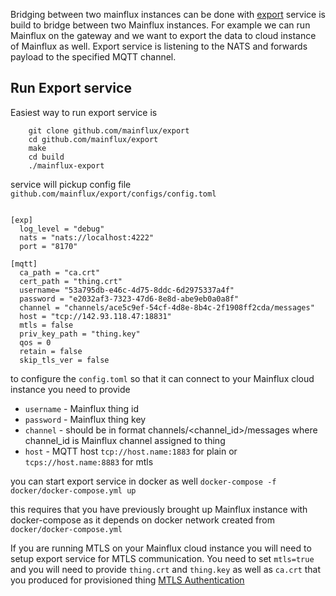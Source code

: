 Bridging between two mainflux instances can be done with [export](https://github.com/mainflux/export) service is build to bridge between two Mainflux instances. For example we can run Mainflux on the gateway and
we want to export the data to cloud instance of Mainflux as well.
Export service is listening to the NATS and forwards payload to the specified MQTT channel.

## Run Export service

Easiest way to run export service is 

```
    git clone github.com/mainflux/export
    cd github.com/mainflux/export   
    make
    cd build
    ./mainflux-export

```

service will pickup config file  `github.com/mainflux/export/configs/config.toml`

```

[exp]
  log_level = "debug"
  nats = "nats://localhost:4222"
  port = "8170"

[mqtt]
  ca_path = "ca.crt"
  cert_path = "thing.crt"
  username= "53a795db-e46c-4d75-8ddc-6d2975337a4f"
  password = "e2032af3-7323-47d6-8e8d-abe9eb0a0a8f"
  channel = "channels/ace5c9ef-54cf-4d8e-8b4c-2f1908ff2cda/messages"
  host = "tcp://142.93.118.47:18831"
  mtls = false
  priv_key_path = "thing.key"
  qos = 0
  retain = false
  skip_tls_ver = false

```

to configure the `config.toml` so that it can connect to your Mainflux cloud instance you need to 
provide 

- `username` - Mainflux thing id
- `password` - Mainflux thing key
- `channel` -  should be in format channels/<channel_id>/messages where channel_id is Mainflux channel assigned to thing
- `host` - MQTT host `tcp://host.name:1883` for plain or `tcps://host.name:8883` for mtls

you can start export service in docker as well
```docker-compose -f docker/docker-compose.yml up```

this requires that you have previously brought up Mainflux instance with docker-compose as it depends on docker network created from `docker/docker-compose.yml`

If you are running MTLS on your Mainflux cloud instance you will need to setup export service for MTLS communication. You need to set `mtls=true` and you will need to provide `thing.crt` and `thing.key` as well as `ca.crt` that you produced for provisioned thing [MTLS Authentication](./authentication.md)